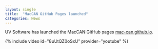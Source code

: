 ```yaml
---
layout: single
title:  "MacCAN GitHub Pages launched"
categories: News
---
```

UV Software has launched the MacCAN GitHub pages [mac-can.github.io](https://mac-can.github.io/).

{% include video id="8uUtQZ0oSxU" provider="youtube" %}

